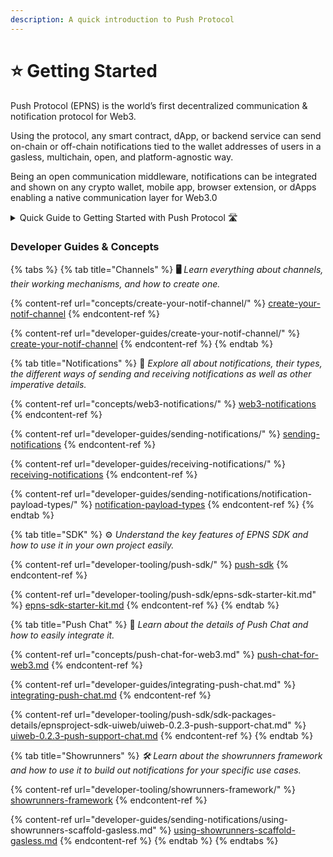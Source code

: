 ```yaml
---
description: A quick introduction to Push Protocol
---
```


# ⭐ Getting Started

Push Protocol (EPNS) is the world’s first decentralized communication & notification protocol for Web3.

Using the protocol, any smart contract, dApp, or backend service can send on-chain or off-chain notifications tied to the wallet addresses of users in a gasless, multichain, open, and platform-agnostic way.

Being an open communication middleware, notifications can be integrated and shown on any crypto wallet, mobile app, browser extension, or dApps enabling a native communication layer for Web3.0

<details>

<summary>Quick Guide to Getting Started with Push Protocol 🛣</summary>

* Any user who activates themselves on the protocol to send a notification is called a [**Channel**](https://whitepaper.epns.io/protocol-specs-section/epns-protocol/channels).

<!---->

* In other words, a [**Channel**](https://whitepaper.epns.io/protocol-specs-section/epns-protocol/channels) is any service (protocol, dApp, or even web2 service) that wants to send notifications out to web3 usernames (wallet addresses).

<!---->

* A wallet address can create only one [**Channel**](https://whitepaper.epns.io/protocol-specs-section/epns-protocol/channels) \*\*\*\* on the protocol.

<!---->

* A channel is free to delegate (or revoke delegates) sending notifications functionality to any other wallet addresses on their behalf.

<!---->

* Creating a channel requires 50 DAI and Channel info (Channel name, Image, description, CTA) and some **ETH** too.

<!---->

* Channels can send notifications to their users(wallet addresses) in a number of ways including:
  * [**Backend SDK**](developer-tooling/epns-sdk/legacy-sdk/backend-sdk/) (**Gasless**, Best for automated logic from dApp / Backend)
  * \*\*\*\*[**Showrunners Framework**](developer-tooling/showrunners-framework/) (**Scaffold / Gasless**, Best for automated logic via scaffold backend)
  * Smart contract to Smart contract (**requires gas**, \*\*\*\* Best for instant on-chain events, piggybacks on an on-chain transaction via Interface ABI call)
  * Manually from EPNS dApp (**Gasless**, Best for manual logic)

<!---->

* Users can gaslessly opt-in to receive notifications from these Channels. See the [**entire walkthrough here**](https://app.epns.io/#/live\_walkthrough).

<!---->

* Opted-in users are called subscribers of the Channels. Subscribers of the Channel receive notifications from those Channels in their Inboxes.

<!---->

* Non-opted users or non-subscribers of the Channel aren't alerted when they receive a notif from a non-subscribed channel, instead, it lands in their spam folder.

<!---->

* Currently, we have [**Staging** ](https://staging.epns.io/)and [**Prod** ](https://app.epns.io/)dApp that interfaces with EPNS Protocol to enable communication & notifications.

</details>

### Developer Guides & Concepts

{% tabs %}
{% tab title="Channels" %}
**🖥** _Learn everything about channels, their working mechanisms, and how to create one._

{% content-ref url="concepts/create-your-notif-channel/" %}
[create-your-notif-channel](concepts/create-your-notif-channel/)
{% endcontent-ref %}

{% content-ref url="developer-guides/create-your-notif-channel/" %}
[create-your-notif-channel](developer-guides/create-your-notif-channel/)
{% endcontent-ref %}
{% endtab %}

{% tab title="Notifications" %}
🔔 _Explore all about notifications, their types, the different ways of sending and receiving notifications as well as other imperative details._

{% content-ref url="concepts/web3-notifications/" %}
[web3-notifications](concepts/web3-notifications/)
{% endcontent-ref %}

{% content-ref url="developer-guides/sending-notifications/" %}
[sending-notifications](developer-guides/sending-notifications/)
{% endcontent-ref %}

{% content-ref url="developer-guides/receiving-notifications/" %}
[receiving-notifications](developer-guides/receiving-notifications/)
{% endcontent-ref %}

{% content-ref url="developer-guides/sending-notifications/notification-payload-types/" %}
[notification-payload-types](developer-guides/sending-notifications/notification-payload-types/)
{% endcontent-ref %}
{% endtab %}

{% tab title="SDK" %}
⚙ _Understand the key features of EPNS SDK and how to use it in your own project easily._&#x20;

{% content-ref url="developer-tooling/push-sdk/" %}
[push-sdk](developer-tooling/push-sdk/)
{% endcontent-ref %}

{% content-ref url="developer-tooling/push-sdk/epns-sdk-starter-kit.md" %}
[epns-sdk-starter-kit.md](developer-tooling/push-sdk/epns-sdk-starter-kit.md)
{% endcontent-ref %}
{% endtab %}

{% tab title="Push Chat" %}
📝 _Learn about the details of Push Chat and how to easily integrate it._

{% content-ref url="concepts/push-chat-for-web3.md" %}
[push-chat-for-web3.md](concepts/push-chat-for-web3.md)
{% endcontent-ref %}

{% content-ref url="developer-guides/integrating-push-chat.md" %}
[integrating-push-chat.md](developer-guides/integrating-push-chat.md)
{% endcontent-ref %}

{% content-ref url="developer-tooling/push-sdk/sdk-packages-details/epnsproject-sdk-uiweb/uiweb-0.2.3-push-support-chat.md" %}
[uiweb-0.2.3-push-support-chat.md](developer-tooling/push-sdk/sdk-packages-details/epnsproject-sdk-uiweb/uiweb-0.2.3-push-support-chat.md)
{% endcontent-ref %}
{% endtab %}

{% tab title="Showrunners" %}
_🛠 Learn about the showrunners framework and how to use it to build out notifications for your specific use cases._

{% content-ref url="developer-tooling/showrunners-framework/" %}
[showrunners-framework](developer-tooling/showrunners-framework/)
{% endcontent-ref %}

{% content-ref url="developer-guides/sending-notifications/using-showrunners-scaffold-gasless.md" %}
[using-showrunners-scaffold-gasless.md](developer-guides/sending-notifications/using-showrunners-scaffold-gasless.md)
{% endcontent-ref %}
{% endtab %}
{% endtabs %}

